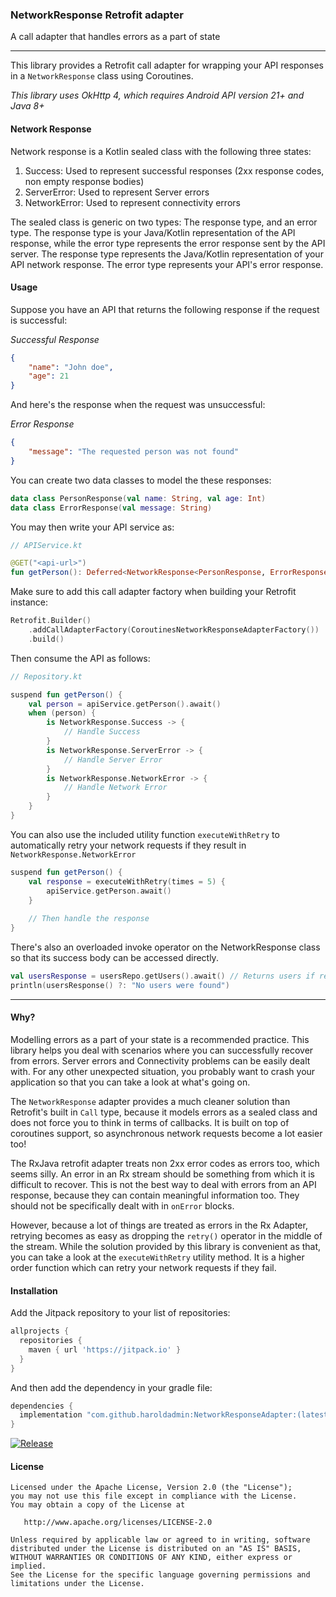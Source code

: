 ### NetworkResponse Retrofit adapter
A call adapter that handles errors as a part of state

---
This library provides a Retrofit call adapter for wrapping your API responses in a `NetworkResponse` class using Coroutines.

*This library uses OkHttp 4, which requires Android API version 21+ and Java 8+*

#### Network Response
Network response is a Kotlin sealed class with the following three states:

1. Success: Used to represent successful responses (2xx response codes, non empty response bodies)
1. ServerError: Used to represent Server errors
1. NetworkError: Used to represent connectivity errors

The sealed class is generic on two types: The response type, and an error type. The response type is your Java/Kotlin representation of the API response, while the error type represents the error response sent by the API server.
The response type represents the Java/Kotlin representation of your API network response. The error type represents your API's error response.


#### Usage

Suppose you have an API that returns the following response if the request is successful:

*Successful Response*
```json
{
    "name": "John doe",
    "age": 21
}
```

And here's the response when the request was unsuccessful:

*Error Response*
```json
{
    "message": "The requested person was not found"
}
```

You can create two data classes to model the these responses:

```kotlin
data class PersonResponse(val name: String, val age: Int)
data class ErrorResponse(val message: String)
```

You may then write your API service as:


```kotlin
// APIService.kt

@GET("<api-url>")
fun getPerson(): Deferred<NetworkResponse<PersonResponse, ErrorResponse>

```

Make sure to add this call adapter factory when building your Retrofit instance:
```kotlin
Retrofit.Builder()
    .addCallAdapterFactory(CoroutinesNetworkResponseAdapterFactory())
    .build()
```

Then consume the API as follows:

```kotlin
// Repository.kt

suspend fun getPerson() {
    val person = apiService.getPerson().await()
    when (person) {
        is NetworkResponse.Success -> {
            // Handle Success
        }
        is NetworkResponse.ServerError -> { 
            // Handle Server Error 
        }
        is NetworkResponse.NetworkError -> {
            // Handle Network Error
        }
    }
}
```

You can also use the included utility function `executeWithRetry` to automatically retry your network requests if they result in `NetworkResponse.NetworkError`
```kotlin
suspend fun getPerson() {
    val response = executeWithRetry(times = 5) {
        apiService.getPerson.await()
    }
    
    // Then handle the response
}
```

There's also an overloaded invoke operator on the NetworkResponse class so that its success body can be accessed directly.
```kotlin
val usersResponse = usersRepo.getUsers().await() // Returns users if response is successful, or null otherwise
println(usersResponse() ?: "No users were found")
```

---

#### Why?
Modelling errors as a part of your state is a recommended practice. This library helps you deal with scenarios where you can successfully recover from errors. Server errors and Connectivity problems can be easily dealt with.
For any other unexpected situation, you probably want to crash your application so that you can take a look at what's going on.

The `NetworkResponse` adapter provides a much cleaner solution than Retrofit's built in `Call` type, because it models errors as a sealed class and does not force you to think in terms of callbacks.
It is built on top of coroutines support, so asynchronous network requests become a lot easier too!

The RxJava retrofit adapter treats non 2xx error codes as errors too, which seems silly. An error in an Rx stream should be something from which it is difficult to recover.
This is not the best way to deal with errors from an API response, because they can contain meaningful information too. They should not be specifically dealt with in `onError` blocks.

However, because a lot of things are treated as errors in the Rx Adapter, retrying becomes as easy as dropping the `retry()` operator in the middle of the stream.
While the solution provided by this library is convenient as that, you can take a look at the `executeWithRetry` utility method.
It is a higher order function which can retry your network requests if they fail.

#### Installation

Add the Jitpack repository to your list of repositories:

```groovy
allprojects {
  repositories {
    maven { url 'https://jitpack.io' }
  }
}
```

And then add the dependency in your gradle file:
```groovy
dependencies {
  implementation "com.github.haroldadmin:NetworkResponseAdapter:(latest-version)"
}
```

[![Release](https://jitpack.io/v/haroldadmin/NetworkResponseAdapter.svg)](https://jitpack.io/#haroldadmin/NetworkResponseAdapter)

#### License
```
Licensed under the Apache License, Version 2.0 (the "License");
you may not use this file except in compliance with the License.
You may obtain a copy of the License at

   http://www.apache.org/licenses/LICENSE-2.0

Unless required by applicable law or agreed to in writing, software
distributed under the License is distributed on an "AS IS" BASIS,
WITHOUT WARRANTIES OR CONDITIONS OF ANY KIND, either express or implied.
See the License for the specific language governing permissions and
limitations under the License.
```